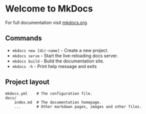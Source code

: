 # Welcome to MkDocs

For full documentation visit [mkdocs.org](https://www.mkdocs.org).

## Commands

* `mkdocs new [dir-name]` - Create a new project.
* `mkdocs serve` - Start the live-reloading docs server.
* `mkdocs build` - Build the documentation site.
* `mkdocs -h` - Print help message and exits

## Project layout

    mkdocs.yml    # The configuration file.
    docs/
        index.md  # The documentation homepage.
        ...       # Other markdown pages, images and other files.

